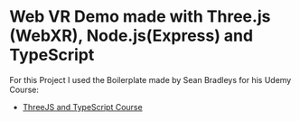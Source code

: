 # Web VR Demo made with Three.js (WebXR), Node.js(Express) and TypeScript

For this Project I used the Boilerplate made by Sean Bradleys for his Udemy Course: 
* [ThreeJS and TypeScript Course](https://www.udemy.com/course/threejs-tutorials/?referralCode=4C7E1DE91C3E42F69D0F)

